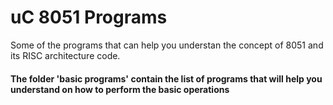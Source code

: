 # uC 8051 Programs
Some of the programs that can help you understan the concept of 8051 and its RISC architecture code.

#### The folder 'basic programs' contain the list of programs that will help you understand on how to perform the basic operations

